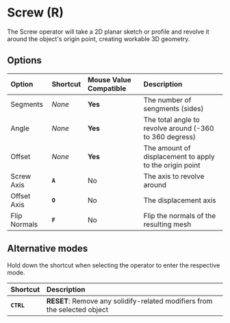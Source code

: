 # Screw (<span title="Recallable">R</span>)

The Screw operator will take a 2D planar sketch or profile and revolve it around the object's origin point, creating workable 3D geometry.

[](../_media/screw.mp4 ':include')

## Options

| Option | Shortcut | Mouse Value Compatible | Description |
| :--- | :--- | :--- | :--- |
| Segments | _None_ | **Yes** | The number of sengments (sides) |
| Angle | _None_ | **Yes** | The total angle to revolve around (-360 to 360 degress) |
| Offset | _None_ | **Yes** | The amount of displacement to apply to the origin point |
| Screw Axis | **`A`** | No | The axis to revolve around |
| Offset Axis | **`O`** | No | The displacement axis |
| Flip Normals | **`F`** | No | Flip the normals of the resulting mesh |

## Alternative modes

Hold down the shortcut when selecting the operator to enter the respective mode.

| Shortcut | Description |
| :--- | :--- |
| **`CTRL`** | **RESET**: Remove any solidify-related modifiers from the selected object |